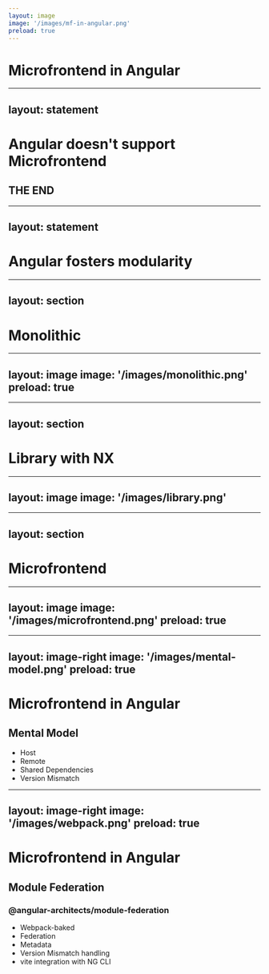 ```yaml
---
layout: image
image: '/images/mf-in-angular.png'
preload: true
---
```


<div class="slidev-layout h-full grid section">
    <div class="my-auto">
        <h1>Microfrontend in Angular</h1> 
    </div>
</div>

---
layout: statement
---

# Angular doesn't support Microfrontend

<v-click>
<h2>THE END</h2>
</v-click>

---
layout: statement
---

# Angular fosters modularity

---
layout: section
---

# Monolithic

---
layout: image
image: '/images/monolithic.png'
preload: true
---

---
layout: section
---

# Library with NX

---
layout: image
image: '/images/library.png'
---

---
layout: section
---

# Microfrontend

---
layout: image
image: '/images/microfrontend.png' 
preload: true
---

---
layout: image-right
image: '/images/mental-model.png'
preload: true
---

# Microfrontend in Angular
## Mental Model
<v-clicks>

* Host
* Remote
* Shared Dependencies
* Version Mismatch
 
</v-clicks>

---
layout: image-right
image: '/images/webpack.png'
preload: true
---

# Microfrontend in Angular
## Module Federation
### @angular-architects/module-federation

<v-clicks>

* Webpack-baked
* Federation
* Metadata
* Version Mismatch handling
* vite integration with NG CLI
 
</v-clicks>

